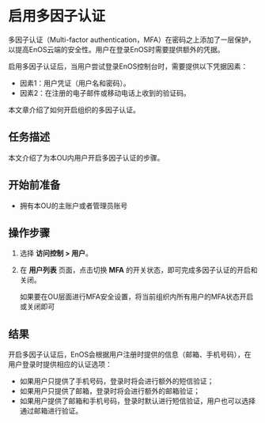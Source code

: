 # 启用多因子认证

多因子认证（Multi-factor authentication，MFA）在密码之上添加了一层保护，以提高EnOS云端的安全性。用户在登录EnOS时需要提供额外的凭据。

启用多因子认证后，当用户尝试登录EnOS控制台时，需要提供以下凭据因素：

- 因素1：用户凭证（用户名和密码）。
- 因素2：在注册的电子邮件或移动电话上收到的验证码。

本文章介绍了如何开启组织的多因子认证。

## 任务描述

本文介绍了为本OU内用户开启多因子认证的步骤。

## 开始前准备

- 拥有本OU的主账户或者管理员账号

## 操作步骤

1. 选择 **访问控制 > 用户**。

2. 在 **用户列表** 页面，点击切换 **MFA** 的开关状态，即可完成多因子认证的开启和关闭。
   
   如果要在OU层面进行MFA安全设置，将当前组织内所有用户的MFA状态开启或关闭即可

## 结果

开启多因子认证后，EnOS会根据用户注册时提供的信息（邮箱、手机号码），在用户登录时提供相应的认证选项：

- 如果用户只提供了手机号码，登录时将会进行额外的短信验证；
- 如果用户只提供了邮箱，登录时将会进行额外的邮箱验证；
- 如果用户提供了邮箱和手机号码，登录时默认进行短信验证，用户也可以选择通过邮箱进行验证。